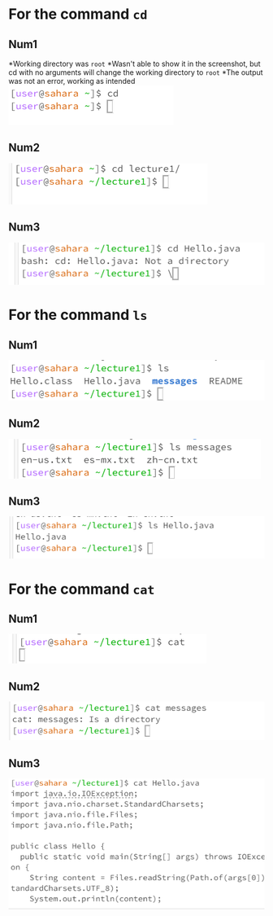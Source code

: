 # For the command `cd`
## Num1
*Working directory was `root`
*Wasn't able to show it in the screenshot, but cd with no arguments will change the working directory to `root`
*The output was not an error, working as intended
![Image](screenshot1.png)
## Num2
![Image](screenshot2.png)
## Num3
![Image](screenshot3.png)

# For the command `ls`
## Num1
![Image](screenshot4.png)
## Num2
![Image](screenshot5.png)
## Num3
![Image](screenshot6.png)

# For the command `cat`
## Num1
![Image](screenshot7.png)
## Num2
![Image](screenshot8.png)
## Num3
![Image](screenshot9.png)
